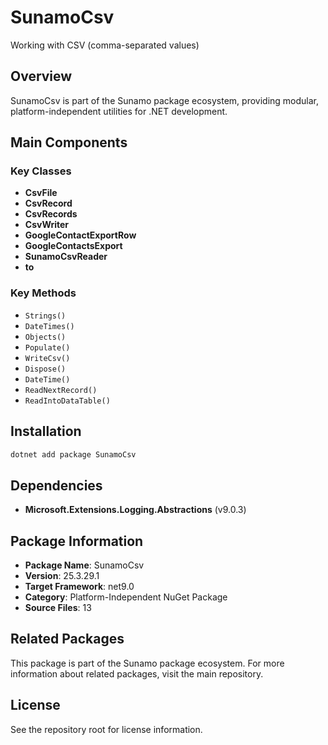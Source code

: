 # SunamoCsv

Working with CSV (comma-separated values)

## Overview

SunamoCsv is part of the Sunamo package ecosystem, providing modular, platform-independent utilities for .NET development.

## Main Components

### Key Classes

- **CsvFile**
- **CsvRecord**
- **CsvRecords**
- **CsvWriter**
- **GoogleContactExportRow**
- **GoogleContactsExport**
- **SunamoCsvReader**
- **to**

### Key Methods

- `Strings()`
- `DateTimes()`
- `Objects()`
- `Populate()`
- `WriteCsv()`
- `Dispose()`
- `DateTime()`
- `ReadNextRecord()`
- `ReadIntoDataTable()`

## Installation

```bash
dotnet add package SunamoCsv
```

## Dependencies

- **Microsoft.Extensions.Logging.Abstractions** (v9.0.3)

## Package Information

- **Package Name**: SunamoCsv
- **Version**: 25.3.29.1
- **Target Framework**: net9.0
- **Category**: Platform-Independent NuGet Package
- **Source Files**: 13

## Related Packages

This package is part of the Sunamo package ecosystem. For more information about related packages, visit the main repository.

## License

See the repository root for license information.
